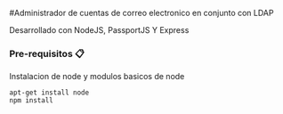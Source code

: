  #Administrador de cuentas de correo electronico en conjunto con LDAP

Desarrollado con NodeJS, PassportJS Y Express 

### Pre-requisitos 📋

Instalacion de node y modulos basicos de node

```
apt-get install node
npm install
```
